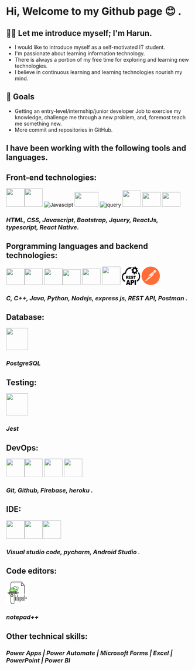# Hi, Welcome to my Github page 😊 .

## **👨‍💻 Let me introduce myself; I'm Harun.**
- I would like to introduce myself as a self-motivated IT student.
- I'm passionate about learning information technology.
- There is always a portion of my free time for exploring and learning new technologies.
- I believe in continuous learning and learning technologies nourish my mind.

## 🎯 Goals 
- Getting an entry-level/internship/junior developer Job to exercise my knowledge, challenge me through a new problem, and, foremost teach me something new.
- More commit and repositories in GitHub. 


## **I have been working with the following tools and languages**.

## **Front-end technologies:**
<img  width="50"  height="50"  src="https://cdn.jsdelivr.net/gh/devicons/devicon/icons/html5/html5-original-wordmark.svg"><img  width="50"  height="50"  src="https://cdn.jsdelivr.net/gh/devicons/devicon/icons/css3/css3-original-wordmark.svg">
<img  width="40"  height="40"  src="https://cdn.jsdelivr.net/gh/devicons/devicon/icons/javascript/javascript-original.svg"  alt="Javascipt">
<img  src="https://cdn.jsdelivr.net/gh/devicons/devicon/icons/bootstrap/bootstrap-original-wordmark.svg" width="65"  height="40" >
<img  src="https://cdn.jsdelivr.net/gh/devicons/devicon/icons/jquery/jquery-original-wordmark.svg"  width="60"  height="40"  alt="jquery"> 
<img  width="50"  height="45"  src="https://cdn.jsdelivr.net/gh/devicons/devicon/icons/react/react-original.svg"/>
<img width="50"  height="40" src="https://cdn.jsdelivr.net/gh/devicons/devicon/icons/typescript/typescript-original.svg" />
<img width="50"  height="40" src="https://upload.wikimedia.org/wikipedia/commons/a/a7/React-icon.svg" />
          
### *HTML, CSS, Javascript, Bootstrap, Jquery, ReactJs, typescript, React Native.*
## **Porgramming languages and backend technologies:**
<img width="50"  height="45" src="https://cdn.jsdelivr.net/gh/devicons/devicon/icons/c/c-original.svg" /><img  width="50"  height="45"  src="https://upload.wikimedia.org/wikipedia/commons/1/18/ISO_C%2B%2B_Logo.svg">
<img  width="50"  height="45"  src="https://upload.wikimedia.org/wikiversity/de/e/e1/Java-Logo.svg"><img width="50"  height="43" src="https://cdn.jsdelivr.net/gh/devicons/devicon/icons/python/python-original-wordmark.svg" />
<img width="50"  height="45" src="https://cdn.jsdelivr.net/gh/devicons/devicon/icons/nodejs/nodejs-original.svg" />
<img width="50"  height="50" src="https://cdn.jsdelivr.net/gh/devicons/devicon/icons/express/express-original-wordmark.svg" />
<img width="50"  height="50" src="src/restApi.svg" />
<img width="50"  height="50" src="src/getpostman.svg" />

###  *C, C++, Java, Python, Nodejs, express js, REST API, Postman .*

## **Database:**
<img width="60"  height="60" src="https://cdn.jsdelivr.net/gh/devicons/devicon/icons/postgresql/postgresql-original-wordmark.svg" />

### *PostgreSQL* 

## **Testing:**
<img width="60"  height="60" src="https://cdn.jsdelivr.net/gh/devicons/devicon/icons/jest/jest-plain.svg" />

###  *Jest* 

## **DevOps:**
<img width="50"  height="50" src="https://cdn.jsdelivr.net/gh/devicons/devicon/icons/git/git-plain.svg" /><img width="50"  height="50" src="https://cdn.jsdelivr.net/gh/devicons/devicon/icons/github/github-original.svg" />
<img width="50"  height="50" src="https://cdn.jsdelivr.net/gh/devicons/devicon/icons/firebase/firebase-plain-wordmark.svg" />
<img width="50"  height="50" src="https://cdn.jsdelivr.net/gh/devicons/devicon/icons/heroku/heroku-plain-wordmark.svg" />

###  *Git, Github, Firebase, heroku .*

## **IDE:**
<img width="50"  height="50" src="https://cdn.jsdelivr.net/gh/devicons/devicon/icons/vscode/vscode-original-wordmark.svg" /><img width="50"  height="50" src="https://cdn.jsdelivr.net/gh/devicons/devicon/icons/pycharm/pycharm-original.svg" /><img width="50"  height="50" src="https://upload.wikimedia.org/wikipedia/commons/9/95/Android_Studio_Icon_3.6.svg" />

###  *Visual studio code, pycharm, Android Studio .*       
          
## **Code editors:**

<img width="60" height="60" src="src/Notepad.svg">

### *notepad++*

## **Other technical skills:**  
### *Power Apps | Power Automate | Microsoft Forms | Excel | PowerPoint | Power BI*

    
          
          
          
          
          
          


          


